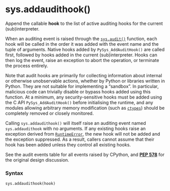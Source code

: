 # sys.addaudithook()

Append the callable **hook** to the list of active auditing hooks for the current (sub)interpreter.

When an auditing event is raised through the [`sys.audit()`](/modules/sys/audit.md) function, each hook will be called in the order it was added with the event name and the tuple of arguments. Native hooks added by `PySys_AddAuditHook()` are called first, followed by hooks added in the current (sub)interpreter. Hooks can then log the event, raise an exception to abort the operation, or terminate the process entirely.

Note that audit hooks are primarily for collecting information about internal or otherwise unobservable actions, whether by Python or libraries written in Python. They are not suitable for implementing a “sandbox”. In particular, malicious code can trivially disable or bypass hooks added using this function. At a minimum, any security-sensitive hooks must be added using the C API `PySys_AddAuditHook()` before initialising the runtime, and any modules allowing arbitrary memory modification (such as [`ctypes`](/modules/ctypes/)) should be completely removed or closely monitored.

Calling `sys.addaudithook()` will itself raise an auditing event named `sys.addaudithook` with no arguments. If any existing hooks raise an exception derived from [`RuntimeError`](/exceptions/RuntimeError.md), the new hook will not be added and the exception suppressed. As a result, callers cannot assume that their hook has been added unless they control all existing hooks.

See the audit events table for all events raised by CPython, and [**PEP 578**](https://peps.python.org/pep-0578/) for the original design discussion.

### Syntax

```python
sys.addaudithook(hook)
```